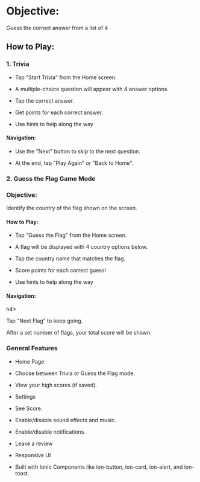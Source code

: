 <h1>Objective: </h1>

Guess the correct answer from a list of 4 

<h2>How to Play: </h2>

 <h3>1. Trivia </h3>

- Tap "Start Trivia" from the Home screen. 

- A multiple-choice question will appear with 4 answer options. 

- Tap the correct answer. 

- Get points for each correct answer. 

- Use hints to help along the way 

<h4>Navigation: </h4>

- Use the "Next" button to skip to the next question. 

- At the end, tap "Play Again" or "Back to Home". 

<h3>2. Guess the Flag Game Mode </h3>

<h3>Objective: 
</h3>

Identify the country of the flag shown on the screen. 

<h4>How to Play: </h4>

-  Tap "Guess the Flag" from the Home screen. 

- A flag will be displayed with 4 country options below. 

- Tap the country name that matches the flag. 

- Score points for each correct guess! 

- Use hints to help along the way 

<h4>Navigation: </h4>h4>

Tap "Next Flag" to keep going. 

After a set number of flags, your total score will be shown. 

 

<h3>General Features </h3>

- Home Page 

- Choose between Trivia or Guess the Flag mode. 

- View your high scores (if saved). 

- Settings  

- See Score. 

- Enable/disable sound effects and music. 

- Enable/disable notifications. 

- Leave a review 

 - Responsive UI 

- Built with Ionic Components like ion-button, ion-card, ion-alert, and ion-toast. 



 
